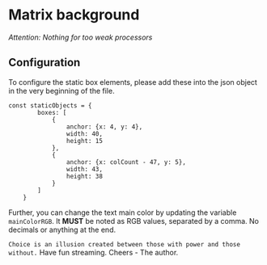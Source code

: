 # Matrix background
*Attention: Nothing for too weak processors*

## Configuration
To configure the static box elements, please add these into the json object in the very beginning of the file.


```
const staticObjects = {
        boxes: [
            {
                anchor: {x: 4, y: 4},
                width: 40,
                height: 15
            },
            {
                anchor: {x: colCount - 47, y: 5},
                width: 43,
                height: 38
            }
        ]
    }
```

Further, you can change the text main color by updating the variable ```mainColorRGB```. It **MUST** be noted as RGB values, separated by a comma. No decimals or anything at the end. 







```Choice is an illusion created between those with power and those without.```
Have fun streaming. Cheers - The author.